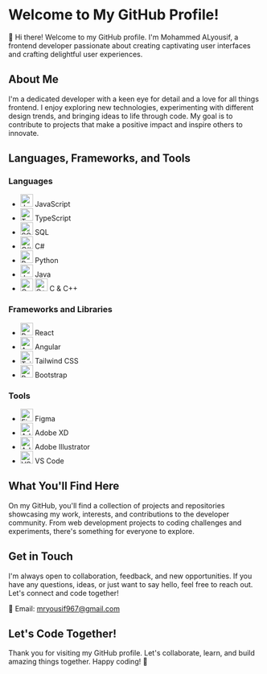 # Welcome to My GitHub Profile!

👋 Hi there! Welcome to my GitHub profile. I'm Mohammed ALyousif, a frontend developer passionate about creating captivating user interfaces and crafting delightful user experiences.

## About Me

I'm a dedicated developer with a keen eye for detail and a love for all things frontend. I enjoy exploring new technologies, experimenting with different design trends, and bringing ideas to life through code. My goal is to contribute to projects that make a positive impact and inspire others to innovate.

## Languages, Frameworks, and Tools

### Languages
- <img src="https://cdn.jsdelivr.net/gh/devicons/devicon@latest/icons/javascript/javascript-original.svg" alt="JavaScript" style="height:25px;"> JavaScript
- <img src="https://cdn.jsdelivr.net/gh/devicons/devicon@latest/icons/typescript/typescript-original.svg" alt="TypeScript" style="height:25px;"> TypeScript
- <img src="https://cdn.jsdelivr.net/gh/devicons/devicon@latest/icons/azuresqldatabase/azuresqldatabase-original.svg" alt="SQL" style="height:25px;"> SQL
- <img src="https://cdn.jsdelivr.net/gh/devicons/devicon@latest/icons/csharp/csharp-original.svg" alt="C#" style="height:25px;"> C#
- <img src="https://cdn.jsdelivr.net/gh/devicons/devicon/icons/python/python-original.svg" alt="Python" style="height:25px;"> Python
- <img src="https://cdn.jsdelivr.net/gh/devicons/devicon@latest/icons/java/java-original.svg" alt="Java" style="height:25px;"> Java
- <img src="https://cdn.jsdelivr.net/gh/devicons/devicon@latest/icons/c/c-original.svg" alt="C" style="height:25px;"> <img src="https://cdn.jsdelivr.net/gh/devicons/devicon@latest/icons/cplusplus/cplusplus-original.svg" alt="C++" style="height:25px;"> C & C++

### Frameworks and Libraries
- <img src="https://cdn.jsdelivr.net/gh/devicons/devicon@latest/icons/react/react-original.svg" alt="React.js" style="height:25px;"> React
- <img src="https://cdn.jsdelivr.net/gh/devicons/devicon@latest/icons/angular/angular-original.svg" alt="Angular" style="height:25px;"> Angular
- <img src="https://cdn.jsdelivr.net/gh/devicons/devicon@latest/icons/tailwindcss/tailwindcss-original.svg" alt="Tailwind CSS" style="height:25px;"> Tailwind CSS
- <img src="https://cdn.jsdelivr.net/gh/devicons/devicon@latest/icons/bootstrap/bootstrap-original.svg" alt="Bootstrap" style="height:25px;"> Bootstrap

### Tools
- <img src="https://cdn.jsdelivr.net/gh/devicons/devicon@latest/icons/figma/figma-original.svg" alt="Figma" style="height:25px;"> Figma
- <img src="https://cdn.jsdelivr.net/gh/devicons/devicon@latest/icons/xd/xd-original.svg" alt="Adobe XD" style="height:25px;"> Adobe XD
- <img src="https://upload.wikimedia.org/wikipedia/commons/thumb/f/fb/Adobe_Illustrator_CC_icon.svg/1024px-Adobe_Illustrator_CC_icon.svg.png" alt="Adobe Illustrator" style="height:25px;"> Adobe Illustrator
- <img src="https://cdn.jsdelivr.net/gh/devicons/devicon@latest/icons/vscode/vscode-original.svg" alt="VS Code" style="height:25px;"> VS Code


## What You'll Find Here

On my GitHub, you'll find a collection of projects and repositories showcasing my work, interests, and contributions to the developer community. From web development projects to coding challenges and experiments, there's something for everyone to explore.

## Get in Touch

I'm always open to collaboration, feedback, and new opportunities. If you have any questions, ideas, or just want to say hello, feel free to reach out. Let's connect and code together!

📧 Email: [mryousif967@gmail.com](mailto:mryousif967@gmail.com)

## Let's Code Together!

Thank you for visiting my GitHub profile. Let's collaborate, learn, and build amazing things together. Happy coding! 🚀

